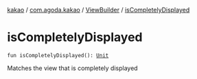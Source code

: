 [kakao](../../index.md) / [com.agoda.kakao](../index.md) / [ViewBuilder](index.md) / [isCompletelyDisplayed](./is-completely-displayed.md)

# isCompletelyDisplayed

`fun isCompletelyDisplayed(): `[`Unit`](https://kotlinlang.org/api/latest/jvm/stdlib/kotlin/-unit/index.html)

Matches the view that is completely displayed


